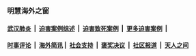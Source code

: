 
### 明慧海外之窗

####  [武汉肺炎](indexes/365.md?t=01162100) &nbsp;|&nbsp;  [迫害案例综述](indexes/328.md?t=01162100) &nbsp;|&nbsp; [迫害致死案例](indexes/277.md?t=01162100)  &nbsp;|&nbsp; [更多迫害案例](indexes/81.md?t=01162100)  &nbsp;|&nbsp; 
####  [时事评论](indexes/251.md?t=01162100) &nbsp;|&nbsp; [海外简讯](indexes/245.md?t=01162100)&nbsp;|&nbsp;  [社会支持](indexes/140.md?t=01162100) &nbsp;|&nbsp; [褒奖决议](indexes/282.md?t=01162100) &nbsp;|&nbsp; [社区报道](indexes/91.md?t=01162100)  &nbsp;|&nbsp; [天人之间](indexes/78.md?t=01162100) 

